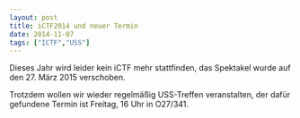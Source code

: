 ```yaml
---
layout: post
title: iCTF2014 und neuer Termin
date: 2014-11-07
tags: ["ICTF","USS"]
---
```


Dieses Jahr wird leider kein iCTF mehr stattfinden, das Spektakel wurde auf den 27. März 2015 verschoben.

Trotzdem wollen wir wieder regelmäßig USS-Treffen veranstalten, der dafür gefundene Termin ist Freitag, 16 Uhr in O27/341.
